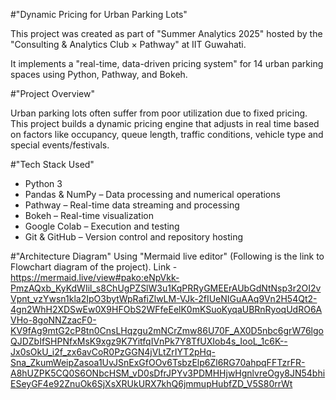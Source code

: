 #"Dynamic Pricing for Urban Parking Lots"

This project was created as part of "Summer Analytics 2025" hosted by the "Consulting & Analytics Club × Pathway" at IIT Guwahati.

It implements a "real-time, data-driven pricing system" for 14 urban parking spaces using Python, Pathway, and Bokeh.


#"Project Overview"

Urban parking lots often suffer from poor utilization due to fixed pricing.
This project builds a dynamic pricing engine that adjusts in real time based on factors like occupancy, queue length, traffic conditions, vehicle type and special events/festivals.


#"Tech Stack Used"

- Python 3
- Pandas & NumPy – Data processing and numerical operations
- Pathway – Real-time data streaming and processing
- Bokeh – Real-time visualization
- Google Colab – Execution and testing
- Git & GitHub – Version control and repository hosting


#"Architecture Diagram"
Using "Mermaid live editor" (Following is the link to Flowchart diagram of the project).
Link - https://mermaid.live/view#pako:eNpVkk-PmzAQxb_KyKdWIil_s8ChUgPZSlW3u1KqPRRyGMEErAUbGdNtNsp3r2OI2vVpnt_vzYwsn1kla2IpO3bytWpRafiZlwLM-VJk-2fIUeNIGuAAq9Vn2H54Qt2-4gn2WhH2XDSwEw0X9HFObS2WFfeEelK0mKSuoKyqaUBRnRyoqUdRO6AVHo-8goNNZzacF0-KV9fAg9mtG2cP8tn0CnsLHqzgu2mNCrZmw86U70F_AX0D5nbc6grW76lgoQJDZbIfSHPNfxMsK9xgz9K7YitfqIVnPk7Y8TfUXIob4s_IooL_1c6K--Jx0sOkU_i2f_zx6avCoR0PzGGN4jVLtZrIYT2pHq-Sna_ZkumWeipZasoa1UvJSnExGfOOv6TsbzElp6Zl6RG70ahpqFFTzrFR-A8hUZPK5CQ0S6ONbcHSM_vD0sDfrJPYv3PDMHHjwHgnlvreOgy8JN54bhiESeyGF4e92ZnuOk6SjXsXRUkURX7khQ6jmmupHubfZD_V5S80rrWt
